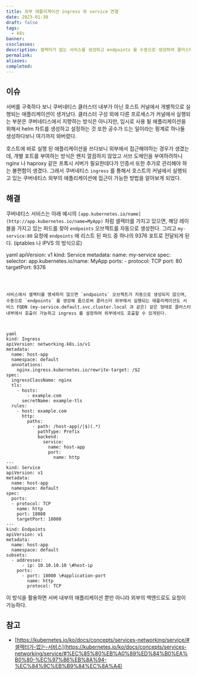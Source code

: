 ```yaml
---
title: 외부 애플리케이션 ingress 와 service 연결
date: 2023-01-30
draft: false
tags:
  - k8s
banner: 
cssclasses: 
description: 셀렉터가 없는 서비스를 생성하고 endpoints 를 수동으로 생성하여 클러스터 외부의 애플리케이션을 등록하는 방법을 알아본다.
permalink: 
aliases: 
completed:
---
```

## 이슈

서버를 구축하다 보니 쿠버네티스 클러스터 내부가 아닌 호스트 커널에서 개별적으로 실행되는 애플리케이션이 생겨났다. 클러스터 구성 외에 다른 프로세스가 커널에서 실행되는 부분은 쿠버네티스에서 지향하는 방식은 아니지만, 임시로 사용 될 애플리케이션을 위해서 helm 차트를 생성하고 설정하는 것 또한 공수가 드는 일이라는 핑계로 하나둘 생성하다보니 여기까지 와버렸다.

  

호스트에 바로 실행 된 애플리케이션을 쓰다보니 외부에서 접근해야하는 경우가 생겼는데, 개별 포트를 부여하는 방식은 왠지 깔끔하지 않았고 서브 도메인을 부여하려하니 nginx 나 haproxy 같은 프록시 서버가 필요한데다가 인증서 또한 추가로 관리해야 하는 불편함이 생겼다. 그래서 쿠버네티스 `ingress` 를 통해서 호스트의 커널에서 실행되고 있는 쿠버네티스 외부의 애플리케이션에 접근이 가능한 방법을 알아보게 되었다.

  

## 해결

쿠버네티스 서비스는 아래 예시의 `[app.kubernetes.io/name](http://app.kubernetes.io/name=MyApp)` 처럼 셀렉터를 가지고 있으면, 해당 레이블을 가지고 있는 파드를 찾아 `endpoints` 오브젝트를 자동으로 생성한다. 그리고 `my-service:80` 요청에 `endpoints` 에 리스트 된 파드 중 하나의 9376 포트로 전달되게 된다. (iptables 나 IPVS 의 방식으로)

  

yaml
apiVersion: v1
kind: Service
metadata:
  name: my-service
spec:
  selector:
    app.kubernetes.io/name: MyApp
  ports:
    - protocol: TCP
      port: 80
      targetPort: 9376
```

  

서비스에서 셀렉터를 명세하지 않으면 `endpoints` 오브젝트가 자동으로 생성되지 않으며, 수동으로 `endpoints` 를 생성해 줌으로써 클러스터 외부에서 실행되는 애플리케이션도 서비스 FQDN (my-service.default.svc.cluster.local 과 같은) 같은 형태로 클러스터 내부에서 호출이 가능하고 ingress 를 설정하여 외부에서도 호출할 수 있게된다.

  

yaml
kind: Ingress
apiVersion: networking.k8s.io/v1
metadata:
  name: host-app
  namespace: default
  annotations:
    nginx.ingress.kubernetes.io/rewrite-target: /$2
spec:
  ingressClassName: nginx
  tls:
    - hosts:
        - example.com
      secretName: example-tls
  rules:
    - host: example.com
      http:
        paths:
          - path: /host-app(/|$)(.*)
            pathType: Prefix
            backend:
              service:
                name: host-app
                port: 
                  name: http
---
kind: Service
apiVersion: v1
metadata:
  name: host-app
  namespace: default
spec:
  ports:
  - protocol: TCP
    name: http
    port: 18080
    targetPort: 18080
---
kind: Endpoints
apiVersion: v1
metadata:
  name: host-app
  namespace: default
subsets:
  - addresses:
      - ip: 10.10.10.10 \#host-ip
    ports:
      - port: 18080 \#application-port
        name: http
        protocol: TCP
```

  

이 방식을 활용하면 서버 내부의 애플리케이션 뿐만 아니라 외부의 백엔드로도 요청이 가능하다.

## 참고

- [https://kubernetes.io/ko/docs/concepts/services-networking/service/#셀렉터가-없는-서비스](https://kubernetes.io/ko/docs/concepts/services-networking/service/#%EC%85%80%EB%A0%89%ED%84%B0%EA%B0%80-%EC%97%86%EB%8A%94-%EC%84%9C%EB%B9%84%EC%8A%A4)